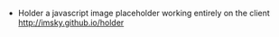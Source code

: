 * Holder a javascript image placeholder working entirely on the client
http://imsky.github.io/holder 
